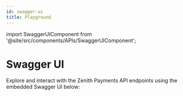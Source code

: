 ```yaml
---
id: swagger-ui
title: Playground
---
```

<!-- F:\ZenDocs\docusaurus-2\docs\apis\swagger-ui.md -->

import SwaggerUIComponent from '@site/src/components/APIs/SwaggerUIComponent';

# Swagger UI

Explore and interact with the Zenith Payments API endpoints using the embedded Swagger UI below:

<SwaggerUIComponent />